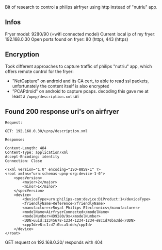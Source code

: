 Bit of research to control a philips airfryer using http instead of "nutriu" app.

## Infos

Fryer model: 9280/90 (=wifi connected model)
Current local ip of my fryer: 192.168.0.30
Open ports found on fryer: 80 (http), 443 (https)

## Encryption
Took different approaches to capture traffic of philips "nutriu" app, which offers remote control for the fryer:
- "NetCapture" on android and its CA cert, to able to read ssl packets, unfortunately the content itself is also encrypted
- "PCAPdroid" on android to capture pcaps. decoding this gave me at least a `/upnp/description.xml` uri

## Found 200 response uri's on airfryer

``` 
Request: 

GET: 192.168.0.30/upnp/description.xml

Response:

Content-Length: 484
Content-Type: application/xml
Accept-Encoding: identity
Connection: Close

<?xml version="1.0" encoding="ISO-8859-1" ?>
<root xmlns="urn:schemas-upnp-org:device-1-0">
    <specVersion>
        <major>2</major>
        <minor>1</minor>
    </specVersion>
    <device>
        <deviceType>urn:philips-com:device:DiProduct:1</deviceType>
        <friendlyName>Reference</friendlyName>
        <manufacturer>Royal Philips Electronics</manufacturer>
        <modelName>AirfryerConnected</modelName>
        <modelNumber>HD9280/9x</modelNumber>
        <UDN>uuid:12345678-1234-1234-1234-e8c1d70ba3dd</UDN>
        <cppId>e8:c1:d7:0b:a3:dd</cppId>
    </device>
</root>
```

GET request on 192.168.0.30/ responds with 404
